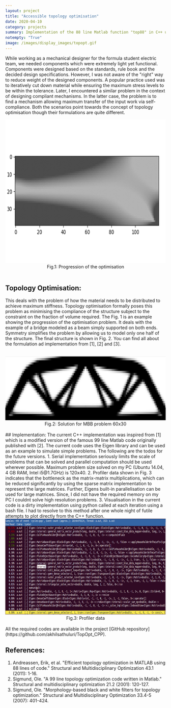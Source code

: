 ```yaml
---
layout: project
title: "Accessible topology optimisation"
date: 2020-04-10
category: projects
summary: Implementation of the 88 line Matlab function "top88" in C++ using the Eigen library.
notempty: "True"
image: /images/display_images/topopt.gif
---
```


While working as a mechanical designer for the formula student electric team, we needed components which were extremely light yet functional. Components were designed based on the standards, rule book and the decided design specifications. However, I was not aware of the "right" way to reduce weight of the designed components. A popular practice used was to iteratively cut down material while ensuring the maximum stress levels to be within the tolerance. Later, I encountered a similar problem in the context of designing compliant mechanisms. In the latter case, the problem is to find a mechanism allowing maximum transfer of the input work via self-compliance. Both the scenarios point towards the concept of topology optimisation though their formulations are quite different.

<div style="text-align:center">
<img src ="/images/display_images/topopt.gif" height="450"/>
<figcaption>Fig.1: Progression of the optimisation</figcaption>
</div>

<br>

## Topology Optimisation:
This deals with the problem of how the material needs to be distributed to achieve maximum stiffness. Topology optimisation formally poses this problem as minimising the compliance of the structure subject to the constraint on the fraction of volume required.
The Fig. 1 is an example showing the progression of the optimisation problem. It deals with the example of a bridge modeled as a beam simply supported on both ends. Symmetry simplifies the problem by allowing us to model only one half of the structure. The final structure is shown in Fig. 2. You can find all about the formulation ad implementation from [1], [2] and [3].
<br>
<br>
<div style="text-align:center">
<img src ="/images/topopt/finalsol.png" height="200"/>
<figcaption>Fig.2: Solution for MBB problem 60x30</figcaption>
</div>
<br>
## Implementation:
The current C++ implementation was inspired from [1] which is a modified version of the famous 99 line Matlab code originally published with [2]. The current code uses the Eigen library and can be used as an example to simulate simple problems. The following are the todos for the future versions.
1. Serial implementation seriously limits the scale of problems that can be solved and parallel computation should be used wherever possible. Maximum problem size solved on my PC (Ubuntu 14.04, 4 GB RAM, Intel i5@1.7GHz) is 120x40.
2. Profiler data shown in Fig. 3 indicates that the bottleneck as the matrix-matrix multiplications, which can be reduced significantly by using the sparse matrix implementation to represent the large matrices. Further, Eigens built-in parallelisation can be used for large matrices. Since, I did not have the required memory on my PC I couldnt solve high resolution problems.
3. Visualisation in the current code is a dirty implementation using python called at each iteration using a bash file. I had to resolve to this method after one whole night of futile attempts to plot directly from the C++ function.
<br>
<div style="text-align:center">
<img src ="/images/topopt/perfdat.png" height="300"/>
<figcaption>Fig.3: Profiler data</figcaption>
</div>
<br>
All the required codes are available in the project [GitHub repository](https://github.com/akhilsathuluri/TopOpt_CPP).

## **References**:
1. Andreassen, Erik, et al. "Efficient topology optimization in MATLAB using 88 lines of code." Structural and Multidisciplinary Optimization 43.1 (2011): 1-16.
2. Sigmund, Ole. "A 99 line topology optimization code written in Matlab." Structural and multidisciplinary optimization 21.2 (2001): 120-127.
3. Sigmund, Ole. "Morphology-based black and white filters for topology optimization." Structural and Multidisciplinary Optimization 33.4-5 (2007): 401-424.
